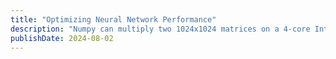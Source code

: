 ```yaml
---
title: "Optimizing Neural Network Performance"
description: "Numpy can multiply two 1024x1024 matrices on a 4-core Intel CPU in ~8ms. This is incredibly fast, considering this boils down to 18 FLOPs / core / cycle, with a cycle taking a third of a nanosecond. Numpy does this using a highly optimized BLAS implementation."
publishDate: 2024-08-02
---
```


